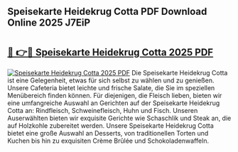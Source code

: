 ## Speisekarte Heidekrug Cotta PDF Download Online 2025 J7EiP

# <h2><a href="http://gc8mhb.nevu.top/?p=Speisekarte+Heidekrug+Cotta">🔗 👉🔴 Speisekarte Heidekrug Cotta 2025 PDF</a></h2>

[![Speisekarte Heidekrug Cotta 2025 PDF](https://i.imgur.com/dBaPXMq.png)](http://gc8mhb.nevu.top/?p=Speisekarte+Heidekrug+Cotta)
Die Speisekarte Heidekrug Cotta ist eine Gelegenheit, etwas für sich selbst zu wählen und zu genießen. Unsere Cafeteria bietet leichte und frische Salate, die Sie im speziellen Menübereich finden können. Für diejenigen, die Fleisch lieben, bieten wir eine umfangreiche Auswahl an Gerichten auf der Speisekarte Heidekrug Cotta an: Rindfleisch, Schweinefleisch, Huhn und Fisch. Unseren Auserwählten bieten wir exquisite Gerichte wie Schaschlik und Steak an, die auf Holzkohle zubereitet werden. Unsere Speisekarte Heidekrug Cotta bietet eine große Auswahl an Desserts, von traditionellen Torten und Kuchen bis hin zu exquisiten Crème Brûlée und Schokoladenwaffeln.
